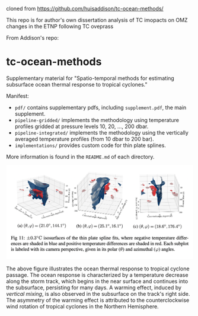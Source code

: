 
 cloned from https://github.com/huisaddison/tc-ocean-methods/

This repo is for author's own dissertation analysis of TC imopacts on OMZ changes in the ETNP following TC oveprass

From Addison's repo:


# tc-ocean-methods

Supplementary material for "Spatio-temporal methods for estimating subsurface
ocean thermal response to tropical cyclones."

Manifest:

* `pdf/` contains supplementary pdfs, including `supplement.pdf`, the main 
  supplement.
* `pipeline-gridded/` implements the methodology using temperature profiles 
  gridded at pressure levels 10, 20, ..., 200 dbar.
* `pipeline-integrated/` implements the methodology using the vertically 
  averaged temperature profiles (from 10 dbar to 200 bar).
* `implementations/` provides custom code for thin plate splines.

More information is found in the `README.md` of each directory.

![](img/isosurface.png)

The above figure illustrates the ocean thermal response to tropical cyclone
passage.  The ocean response is characterized by a temperature decrease
along the storm track, which begins in the near surface and continues into
the subsurface, persisting for many days.  A warming effect, induced by
_vertical mixing_, is also observed in the subsurface on the track's right
side.  The asymmetry of the warming effect is attributed to the counterclockwise
wind rotation of tropical cyclones in the Northern Hemisphere.
